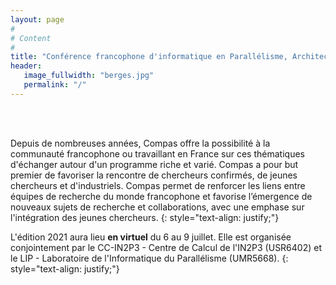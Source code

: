 ```yaml
---
layout: page
#
# Content
#
title: "Conférence francophone d'informatique en Parallélisme, Architecture et Système"
header:
   image_fullwidth: "berges.jpg"
   permalink: "/"
---
```



<BR>&nbsp;<BR>

Depuis de nombreuses années, Compas offre la possibilité à la communauté francophone ou travaillant en France sur ces 
thématiques d'échanger autour d'un programme riche et varié. Compas a pour but premier de favoriser la rencontre de 
chercheurs confirmés, de jeunes chercheurs et d'industriels. Compas permet de renforcer les liens entre équipes de 
recherche du monde francophone et favorise l’émergence de nouveaux sujets de recherche et collaborations, avec une 
emphase sur l'intégration des jeunes chercheurs.
{: style="text-align: justify;"}

L'édition 2021 aura lieu **en virtuel** du 6 au 9 juillet. 
Elle est organisée conjointement par le CC-IN2P3 - Centre de Calcul de l'IN2P3 (USR6402) et le LIP - Laboratoire de 
l'Informatique du Parallélisme (UMR5668).
{: style="text-align: justify;"}
